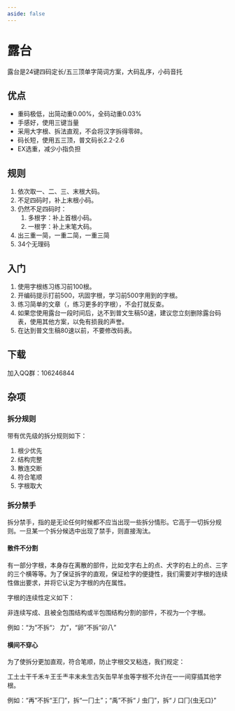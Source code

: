 ```yaml
---
aside: false
---
```

<script setup>
import Train from "../../components/train/TrainZigen.vue"
import {high} from "../high.ts"
</script>

# 露台

<Train zigenFont = "kaiti" name = "lutai" zigenJson = "/lutai/zigen.json" :high />

露台是24键四码定长/五三顶单字简词方案，大码乱序，小码音托

## 优点

* 重码极低，出简动重0.00%，全码动重0.03%
* 手感好，使用三键当量
* 采用大字根、拆法直观，不会将汉字拆得零碎。
* 码长短，使用五三顶，普文码长2.2-2.6
* EX选重，减少小指负担

## 规则

1. 依次取一、二、三、末根大码。
2. 不足四码时，补上末根小码。
3. 仍然不足四码时：
   1. 多根字：补上首根小码。
   2. 一根字：补上末笔大码。
4. 出三重一简，一重二简，一重三简
5. 34个无理码

## 入门

1. 使用字根练习练习前100根。
2. 开编码提示打前500，巩固字根，学习前500字用到的字根。
3. 练习简单的文章（，练习更多的字根），不会打就反查。
4. 如果您使用露台一段时间后，达不到普文生稿50速，建议您立刻删除露台码表，使用其他方案，以免有损我的声誉。
5. 在达到普文生稿80速以前，不要修改码表。

## 下载

加入QQ群：106246844

## 杂项

### 拆分规则

带有优先级的拆分规则如下：
1. 根少优先
2. 结构完整
3. 散连交断
4. 符合笔顺
5. 字根取大

### 拆分禁手

拆分禁手，指的是无论任何时候都不应当出现一些拆分情形。它高于一切拆分规则。一旦某一个拆分候选中出现了禁手，则直接淘汰。

#### 散件不分割

有一部分字根，本身存在离散的部件，比如戈字右上的点、犬字的右上的点、三字的三个横等等。为了保证拆字的直观，保证检字的便捷性，我们需要对字根的连续性做出要求，并将它认定为字根的内在属性。

字根的连续性定义如下：

非连续写成、且被全包围结构或半包围结构分割的部件，不视为一个字根。

例如：“为”不拆“冫 力”，“卵”不拆“卯八”

#### 横间不穿心

为了使拆分更加直观，符合笔顺，防止字根交叉粘连，我们规定：

工土士干千禾キ王壬龶丰末未生古矢缶早羊虫等字根不允许在一一间穿插其他字根。

例如：“再”不拆“王冂”，拆“一冂土”；“禹”不拆“丿虫冂”，拆“丿口冂{虫无口}”
